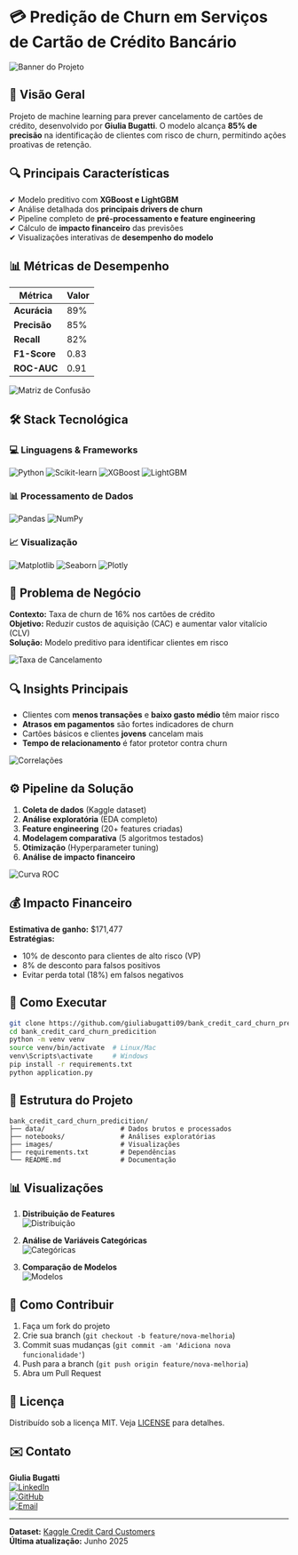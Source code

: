 # 💳 Predição de Churn em Serviços de Cartão de Crédito Bancário

![Banner do Projeto](https://github.com/giuliabugatti09/bank_credit_card_churn_predicition/blob/main/images/foto_capa.jpeg)

## 📌 Visão Geral
Projeto de machine learning para prever cancelamento de cartões de crédito, desenvolvido por **Giulia Bugatti**. O modelo alcança **85% de precisão** na identificação de clientes com risco de churn, permitindo ações proativas de retenção.

## 🔍 Principais Características
✔ Modelo preditivo com **XGBoost e LightGBM**  
✔ Análise detalhada dos **principais drivers de churn**  
✔ Pipeline completo de **pré-processamento e feature engineering**  
✔ Cálculo de **impacto financeiro** das previsões  
✔ Visualizações interativas de **desempenho do modelo**  

## 📊 Métricas de Desempenho
| Métrica          | Valor  |
|------------------|--------|
| **Acurácia**     | 89%    |
| **Precisão**     | 85%    |
| **Recall**       | 82%    |
| **F1-Score**     | 0.83   |
| **ROC-AUC**      | 0.91   |

![Matriz de Confusão](images/Matriz_confusao_erros.png)

## 🛠️ Stack Tecnológica
### 💻 Linguagens & Frameworks
![Python](https://img.shields.io/badge/Python-3.11+-3776AB?logo=python&logoColor=white)
![Scikit-learn](https://img.shields.io/badge/Scikit--learn-1.2+-F7931E?logo=scikit-learn)
![XGBoost](https://img.shields.io/badge/XGBoost-1.7+-017CEE?logo=xgboost)
![LightGBM](https://img.shields.io/badge/LightGBM-3.3+-0FAA4F)

### 📊 Processamento de Dados
![Pandas](https://img.shields.io/badge/Pandas-2.0+-150458?logo=pandas)
![NumPy](https://img.shields.io/badge/NumPy-1.24+-013243?logo=numpy)

### 📈 Visualização
![Matplotlib](https://img.shields.io/badge/Matplotlib-3.7+-11557C?logo=matplotlib)
![Seaborn](https://img.shields.io/badge/Seaborn-0.12+-5B8FA8)
![Plotly](https://img.shields.io/badge/Plotly-5.14+-3F4F75?logo=plotly)

## 🎯 Problema de Negócio
**Contexto:** Taxa de churn de 16% nos cartões de crédito  
**Objetivo:** Reduzir custos de aquisição (CAC) e aumentar valor vitalício (CLV)  
**Solução:** Modelo preditivo para identificar clientes em risco  

![Taxa de Cancelamento](images/taxa_cancelamento.png)

## 🔍 Insights Principais
- Clientes com **menos transações** e **baixo gasto médio** têm maior risco
- **Atrasos em pagamentos** são fortes indicadores de churn
- Cartões básicos e clientes **jovens** cancelam mais
- **Tempo de relacionamento** é fator protetor contra churn

![Correlações](images/matriz_de_correlacao.png)

## ⚙️ Pipeline da Solução
1. **Coleta de dados** (Kaggle dataset)
2. **Análise exploratória** (EDA completo)
3. **Feature engineering** (20+ features criadas)
4. **Modelagem comparativa** (5 algoritmos testados)
5. **Otimização** (Hyperparameter tuning)
6. **Análise de impacto financeiro**

![Curva ROC](images/Curva_ROC.png)

## 💰 Impacto Financeiro
**Estimativa de ganho:** \$171,477  
**Estratégias:**
- 10% de desconto para clientes de alto risco (VP)
- 8% de desconto para falsos positivos
- Evitar perda total (18%) em falsos negativos

## 🚀 Como Executar
```bash
git clone https://github.com/giuliabugatti09/bank_credit_card_churn_predicition.git
cd bank_credit_card_churn_predicition
python -m venv venv
source venv/bin/activate  # Linux/Mac
venv\Scripts\activate     # Windows
pip install -r requirements.txt
python application.py
```

## 📂 Estrutura do Projeto
```
bank_credit_card_churn_predicition/
├── data/                   # Dados brutos e processados
├── notebooks/              # Análises exploratórias
├── images/                 # Visualizações
├── requirements.txt        # Dependências
└── README.md               # Documentação
```

## 📊 Visualizações
1. **Distribuição de Features**  
   ![Distribuição](images/Distribuição_recursos_numéricos.png)

2. **Análise de Variáveis Categóricas**  
   ![Categóricas](images/Distribuicao_caracteristicas_categoricas.png)

3. **Comparação de Modelos**  
   ![Modelos](images/Linear_Models.png)

## 🤝 Como Contribuir
1. Faça um fork do projeto
2. Crie sua branch (`git checkout -b feature/nova-melhoria`)
3. Commit suas mudanças (`git commit -am 'Adiciona nova funcionalidade'`)
4. Push para a branch (`git push origin feature/nova-melhoria`)
5. Abra um Pull Request

## 📜 Licença
Distribuído sob a licença MIT. Veja [LICENSE](LICENSE) para detalhes.

## ✉️ Contato
**Giulia Bugatti**  
[![LinkedIn](https://img.shields.io/badge/LinkedIn-Giulia_Bugatti-blue?logo=linkedin)](https://www.linkedin.com/in/giulia-bugatti-fonseca-226955267/)  
[![GitHub](https://img.shields.io/badge/GitHub-giuliabugatti09-black?logo=github)](https://github.com/giuliabugatti09)  
[![Email](https://img.shields.io/badge/Email-giuliabugatti02%40gmail.com-red?logo=gmail)](mailto:giuliabugatti02@gmail.com)

---

**Dataset:** [Kaggle Credit Card Customers](https://www.kaggle.com/datasets/sakshigoyal7/credit-card-customers)  
**Última atualização:** Junho 2025
